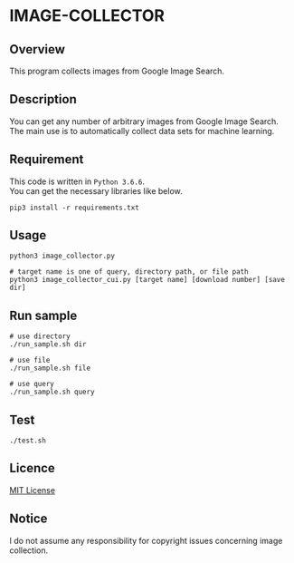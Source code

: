 # IMAGE-COLLECTOR

## Overview
This program collects images from Google Image Search.

## Description
You can get any number of arbitrary images from Google Image Search.  
The main use is to automatically collect data sets for machine learning.

## Requirement
This code is written in `Python 3.6.6`.  
You can get the necessary libraries like below.  
```
pip3 install -r requirements.txt
```

## Usage
```
python3 image_collector.py
```
```
# target name is one of query, directory path, or file path
python3 image_collector_cui.py [target name] [download number] [save dir]
```

## Run sample
```
# use directory
./run_sample.sh dir

# use file
./run_sample.sh file

# use query
./run_sample.sh query
```

## Test
```
./test.sh
```

## Licence
[MIT License](https://github.com/reouno/image-collector/blob/master/LICENSE)

## Notice
I do not assume any responsibility for copyright issues concerning image collection.
